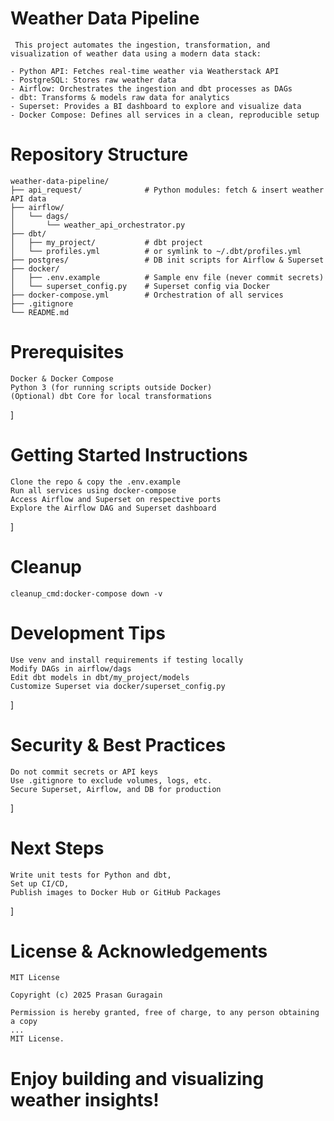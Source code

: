# Weather Data Pipeline

    
     This project automates the ingestion, transformation, and visualization of weather data using a modern data stack:

    - Python API: Fetches real-time weather via Weatherstack API
    - PostgreSQL: Stores raw weather data
    - Airflow: Orchestrates the ingestion and dbt processes as DAGs
    - dbt: Transforms & models raw data for analytics
    - Superset: Provides a BI dashboard to explore and visualize data
    - Docker Compose: Defines all services in a clean, reproducible setup


# Repository Structure

    weather-data-pipeline/
    ├── api_request/              # Python modules: fetch & insert weather API data
    ├── airflow/
    │   └── dags/
    │       └── weather_api_orchestrator.py
    ├── dbt/
    │   ├── my_project/           # dbt project
    │   └── profiles.yml          # or symlink to ~/.dbt/profiles.yml
    ├── postgres/                 # DB init scripts for Airflow & Superset
    ├── docker/
    │   ├── .env.example          # Sample env file (never commit secrets)
    │   └── superset_config.py    # Superset config via Docker
    ├── docker-compose.yml        # Orchestration of all services
    ├── .gitignore
    └── README.md
    

# Prerequisites

    Docker & Docker Compose
    Python 3 (for running scripts outside Docker)
    (Optional) dbt Core for local transformations
]

# Getting Started Instructions

    Clone the repo & copy the .env.example
    Run all services using docker-compose
    Access Airflow and Superset on respective ports
    Explore the Airflow DAG and Superset dashboard
]

# Cleanup
    cleanup_cmd:docker-compose down -v

# Development Tips

    Use venv and install requirements if testing locally
    Modify DAGs in airflow/dags
    Edit dbt models in dbt/my_project/models
    Customize Superset via docker/superset_config.py
]

# Security & Best Practices

    Do not commit secrets or API keys
    Use .gitignore to exclude volumes, logs, etc.
    Secure Superset, Airflow, and DB for production
]

# Next Steps

    Write unit tests for Python and dbt,
    Set up CI/CD,
    Publish images to Docker Hub or GitHub Packages
]

# License & Acknowledgements
    MIT License

    Copyright (c) 2025 Prasan Guragain

    Permission is hereby granted, free of charge, to any person obtaining a copy
    ...
    MIT License.

# Enjoy building and visualizing weather insights!
